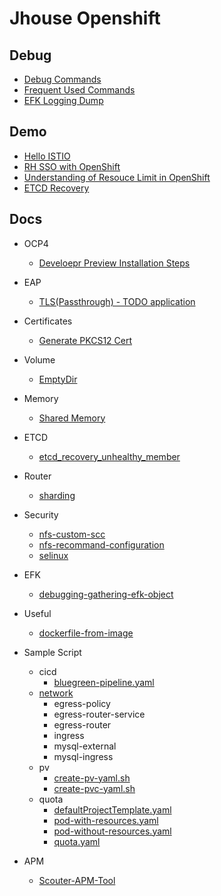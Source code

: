 # Jhouse Openshift

## Debug
- [Debug Commands](./debug/DebugCmds.md)
- [Frequent Used Commands](./debug/cheat-sheet.md)
- [EFK Logging Dump](./debug/gather_efk_info.sh)

## Demo
- [Hello ISTIO](./demos/Hello_ISTIO/README.md)
- [RH SSO with OpenShift](./demos/RH_SSO_integrate_with_OCP/README.md)
- [Understanding of Resouce Limit in OpenShift](./demos/understanding-resouce-limit-in-OCP/understanding-OCP-LimitRange-by-cgroups.adoc)
- [ETCD Recovery](./demos/etcd_recovery/README.md)

## Docs

- OCP4 
  - [Develoepr Preview Installation Steps](./docs/ocp4-steps.txt)
  
- EAP
  - [TLS(Passthrough) - TODO application](./docs/eap/eap-ssl-todo-app.md)
  
- Certificates
  - [Generate PKCS12 Cert](./docs/certificate/generate-pkcs12-cert.md)
  
- Volume
  - [EmptyDir](./docs/volume/emptyDir.adoc)

- Memory
  - [Shared Memory](./docs/memory/shared_memory.adoc)

- ETCD
  - [etcd_recovery_unhealthy_member](./docs/etcd/etcd_recovery_unhealthy_member.md)


- Router
  - [sharding](./docs/router/sharding.md)


- Security
  - [nfs-custom-scc](./docs/security/nfs-custom-scc.md)
  - [nfs-recommand-configuration](./docs/security/nfs-recommand-configuration.md)
  - [selinux](./docs/security/selinux.md)

- EFK
  - [debugging-gathering-efk-object](./docs/efk/debugging-gathering-efk-object.md)

- Useful
  - [dockerfile-from-image](./useful/dockerfile-from-image.md)

- Sample Script
  - cicd
    - [bluegreen-pipeline.yaml](./sample_scripts/cicd/jenkins-build-script/bluegreen-pipeline.yaml)
  - [network](./sample_scripts/network)
    - egress-policy
    - egress-router-service
    - egress-router
    - ingress
    - mysql-external
    - mysql-ingress
  - pv
    - [create-pv-yaml.sh](./sample_scripts/pv/create-pv-yaml.sh)
    - [create-pvc-yaml.sh](./sample_scripts/pv/create-pvc-yaml.sh)
  - quota
    - [defaultProjectTemplate.yaml](./sample_scripts/quota/defaultProjectTemplate.yaml)
    - [pod-with-resources.yaml](./sample_scripts/quota/pod-with-resources.yaml)
    - [pod-without-resources.yaml](./sample_scripts/quota/pod-without-resources.yaml)
    - [quota.yaml](./sample_scripts/quota/quota.yaml)

- APM
  - [Scouter-APM-Tool](https://github.com/Jooho/scouter-docker)


